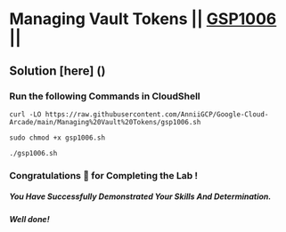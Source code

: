 # Managing Vault Tokens || [GSP1006](https://www.cloudskillsboost.google/focuses/32201?parent=catalog) ||

## Solution [here] ()

### Run the following Commands in CloudShell

```
curl -LO https://raw.githubusercontent.com/AnniiGCP/Google-Cloud-Arcade/main/Managing%20Vault%20Tokens/gsp1006.sh

sudo chmod +x gsp1006.sh

./gsp1006.sh
```

### Congratulations 🎉 for Completing the Lab !

##### *You Have Successfully Demonstrated Your Skills And Determination.*

#### *Well done!*

 

 
